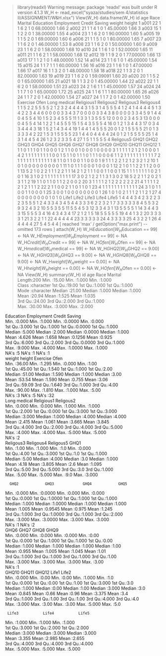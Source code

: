 > library(readxl)
Warning message:
package ‘readxl’ was built under R version 4.1.3 
> W_H <- read_excel("syaza/studies/sem 4/statistics II/ASSIGNMENT/W&H.xlsx")
> View(W_H)
> data.frame(W_H)
     id age Race Marital Education Employment Credit Saving   weight height
1  a001  22    1       1         6          2      1      0 68.00000   1.66
2  a002  21    1       1         4          1      0      1 45.00000   1.66
3  a003  15    1       1         2          2      0      1 38.00000   1.55
4  a004  23    1       1         6          2      0      1 90.00000   1.60
5  a005  19    1       1         5          2      0      1 69.00000   1.60
6  a006  21    1       1         5          1      0      1 80.00000   1.65
7  a007  23    1       1         6          2      0      1 46.00000   1.53
8  a008  23    1       1         6          2      0      1 50.00000   1.60
9  a009  23    1       1         6          2      0      1 58.00000   1.68
10 a010  24    1       1         6          1      0      1 52.00000   1.65
11 a011  21    1       1         6          2      1      1 58.00000   1.68
12 a012  19    1       1         9          2      0      1 77.00000   1.66
13 a013  17    1       1         2          1      0      1 48.00000   1.52
14 a014  23    1       1         6          1      0      1 45.00000   1.54
15 a015  24    1       1         7          1      1      1 60.00000   1.56
16 a016  23    1       1         6          1      0      1 47.00000   1.66
17 a017  16    1       1         3          2      0      1 48.00000   1.58
18 a018  22    1       1         3          2      0      1 82.00000   1.63
19 a019  23    1       1         6          2      0      1 59.09091   1.60
20 a020  20    1       1         5          2      0      1 65.00000   1.65
21 a021  18    1       1         3          2      0      1 45.00000   1.44
22 a022  22    1       1         6          2      0      1 58.00000   1.51
23 a023  24    2       1         6          1      1      1 45.00000   1.57
24 a024  24    1       1         7          1      0      1 65.00000   1.72
25 a025  24    1       1         6          1      1      1 80.00000   1.65
26 a026  24    1       1         7          2      0      1 42.00000   1.54
27 a027  24    1       1         7          2      0      1 42.00000   1.50
   Exercise Ofen Long medical Religious1 Religous2 Religous3 Religous4
1         1    5    2       2          5         5         5         5
2         1    2    3       2          4         4         4         4
3         1    5    3       1          4         5         5         5
4         1    2    4       1          4         4         4         4
5         1    3    4       2          2         3         4         4
6         0    0    0       0          3         3         4         3
7         0    0    0       0          3         3         4         3
8         0    0    0       0          3         3         4         5
9         1    4    4       0          4         5         5         4
10        1    5    2       3          4         5         5         5
11        1    3    3       1          3         5         5         5
12        0    0    0       2          3         4         5         3
13        0    0    0       0          4         5         5         4
14        1    2    2       1          4         5         5         5
15        1    5    4       3          5         5         5         4
16        0    1    2       1          3         4         4         3
17        0    3    4       3          4         4         4         3
18        1    5    2       1          4         3         4         4
19        1    4    4       1          4         5         5         5
20        0    1    2       1          5         5         5         5
21        0    1    3       3          3         3         4         2
22        1    5    3       1          5         5         5         5
23        1    4    4       0          4         4         4         4
24        0    1    2       1          5         5         5         5
25        1    4    3       1          4         4         5         4
26        1    2    3       2          3         3         5         4
27        1    5    1       1          5         5         5         4
   Religous5 GHQ1 GHQ2 GHQ3 GHQ4 GHQ5 GHQ6 GHQ7 GHQ8 GHQ9 GHQ10 GHQ11 GHQ12
1          1    1    0    1    1    1    0    1    1    0     0     0     1
2          1    1    0    0    1    0    0    0    1    0     0     0     0
3          1    1    1    1    1    2    1    2    1    0     0     0     1
4          2    1    1    1    1    1    1    1    1    1     0     0     1
5          1    1    0    1    1    1    0    1    1    1     0     0     0
6          1    1    2    1    1    1    1    1    1    1     1     1     1
7          2    1    1    1    1    1    1    1    1    1     1     1     1
8          1    1    0    1    1    0    0    1    1    0     0     0     1
9          1    1    1    2    2    1    2    1    2    3     2     1     2
10         1    0    1    0    0    0    0    0    0    0     0     0     1
11         1    0    1    1    1    0    0    0    1    0     0     0     1
12         2    1    0    1    1    2    2    1    1    2     0     0     1
13         5    2    1    0    2    2    1    1    1    2     2     1     1
14         2    1    2    1    1    1    0    0    1    1     0     0     1
15         1    1    1    1    1    1    1    1    0    2     1     0     1
16         3    1    0    2    1    1    1    1    1    1     1     1     1
17         3    0    2    1    2    2    1    1    3    1     3     0     2
18         5    2    2    1    1    2    0    2    1    3     1     1     2
19         1    1    0    1    1    0    1    1    2    2     0     0     2
20         3    1    1    1    1    2    1    2    2    2     2     2     2
21         4    1    1    1    1    2    2    1    2    1     1     1     2
22         2    1    1    0    0    2    1    1    0    1     1     0     1
23         4    1    1    1    1    1    1    1    1    1     1     1     1
24         3    1    0    1    1    0    0    1    1    0     0     0     1
25         3    0    0    1    0    0    0    0    0    0     0     0     1
26         1    0    1    0    2    1    1    1    2    1     1     2     1
27         4    0    0    0    0    0    0    0    0    1     0     1     0
   Life1 Life2 Life3 Life4 Life5
1      4     4     4     3     4
2      3     2     2     3     2
3      5     5     5     1     2
4      3     3     4     3     4
5      4     4     3     3     3
6      2     2     3     2     1
7      3     3     3     3     3
8      4     5     5     3     2
9      3     2     4     3     2
10     5     5     3     5     5
11     5     5     4     5     3
12     3     3     4     3     1
13     5     5     5     5     1
14     3     4     4     3     3
15     5     5     5     3     4
16     4     3     4     3     4
17     2     1     2     1     5
18     5     5     5     5     5
19     4     4     1     3     2
20     3     3     3     3     1
21     3     2     2     1     1
22     4     4     4     4     4
23     3     3     3     3     3
24     4     3     3     3     3
25     4     3     2     2     1
26     4     4     4     4     4
27     5     4     5     4     4
 [ reached 'max' / getOption("max.print") -- omitted 173 rows ]
> attach(W_H)
> W_H$Education[W_H$Education == 99] <- NA
> W_H$Employment[W_H$Employment == 99] <- NA
> W_H$Credit[W_H$Credit == 99] <- NA
> W_H$Ofen[W_H$Ofen == 99] <- NA
> W_H$medical[W_H$medical == 99] <- NA
> W_H$GHQ2[W_H$GHQ2 == 9.00] <- NA
> W_H$GHQ3[W_H$GHQ3 == 9.00] <- NA
> W_H$GHQ8[W_H$GHQ8 == 9.00] <- NA
> W_H$weight[W_H$weight == 0.00] <- NA
> W_H$height[W_H$height == 0.00] <- NA
> W_H$Ofen[W_H$Ofen == 0.00] <- NA
> View(W_H)
> summary(W_H)
      id                 age             Race          Marital     
 Length:200         Min.   :15.00   Min.   :1.000   Min.   :1.000  
 Class :character   1st Qu.:19.00   1st Qu.:1.000   1st Qu.:1.000  
 Mode  :character   Median :21.00   Median :1.000   Median :1.000  
                    Mean   :20.94   Mean   :1.525   Mean   :1.035  
                    3rd Qu.:24.00   3rd Qu.:2.000   3rd Qu.:1.000  
                    Max.   :30.00   Max.   :3.000   Max.   :2.000  
                                                                   
   Education       Employment        Credit           Saving     
 Min.   :0.000   Min.   :1.000   Min.   :0.0000   Min.   :0.000  
 1st Qu.:3.000   1st Qu.:1.000   1st Qu.:0.0000   1st Qu.:1.000  
 Median :5.000   Median :2.000   Median :0.0000   Median :1.000  
 Mean   :4.626   Mean   :1.658   Mean   :0.1256   Mean   :0.925  
 3rd Qu.:6.000   3rd Qu.:2.000   3rd Qu.:0.0000   3rd Qu.:1.000  
 Max.   :9.000   Max.   :4.000   Max.   :1.0000   Max.   :1.000  
 NA's   :5       NA's   :1       NA's   :1                       
     weight          height         Exercise          Ofen     
 Min.   :36.00   Min.   :1.295   Min.   :0.000   Min.   :1.00  
 1st Qu.:45.00   1st Qu.:1.540   1st Qu.:1.000   1st Qu.:2.00  
 Median :51.00   Median :1.590   Median :1.000   Median :3.00  
 Mean   :53.54   Mean   :1.590   Mean   :0.755   Mean   :3.06  
 3rd Qu.:59.09   3rd Qu.:1.640   3rd Qu.:1.000   3rd Qu.:4.00  
 Max.   :90.00   Max.   :1.810   Max.   :1.000   Max.   :5.00  
 NA's   :3       NA's   :5                       NA's   :32    
      Long          medical        Religious1      Religous2    
 Min.   :0.000   Min.   :0.000   Min.   :1.000   Min.   :1.000  
 1st Qu.:2.000   1st Qu.:0.000   1st Qu.:3.000   1st Qu.:3.000  
 Median :3.000   Median :1.000   Median :4.000   Median :4.000  
 Mean   :2.415   Mean   :1.061   Mean   :3.665   Mean   :3.845  
 3rd Qu.:4.000   3rd Qu.:2.000   3rd Qu.:4.000   3rd Qu.:5.000  
 Max.   :4.000   Max.   :4.000   Max.   :5.000   Max.   :5.000  
                 NA's   :2                                      
   Religous3      Religous4       Religous5        GHQ1      
 Min.   :1.00   Min.   :1.000   Min.   :1.0   Min.   :0.000  
 1st Qu.:4.00   1st Qu.:3.000   1st Qu.:1.0   1st Qu.:1.000  
 Median :5.00   Median :4.000   Median :3.0   Median :1.000  
 Mean   :4.18   Mean   :3.805   Mean   :2.6   Mean   :1.095  
 3rd Qu.:5.00   3rd Qu.:5.000   3rd Qu.:3.0   3rd Qu.:1.000  
 Max.   :5.00   Max.   :5.000   Max.   :9.0   Max.   :3.000  
                                                             
      GHQ2            GHQ3             GHQ4            GHQ5      
 Min.   :0.000   Min.   :0.0000   Min.   :0.000   Min.   :0.000  
 1st Qu.:0.000   1st Qu.:1.0000   1st Qu.:1.000   1st Qu.:1.000  
 Median :1.000   Median :1.0000   Median :1.000   Median :1.000  
 Mean   :1.005   Mean   :0.9545   Mean   :0.975   Mean   :1.245  
 3rd Qu.:1.000   3rd Qu.:1.0000   3rd Qu.:1.000   3rd Qu.:2.000  
 Max.   :3.000   Max.   :3.0000   Max.   :3.000   Max.   :3.000  
 NA's   :1       NA's   :2                                       
      GHQ6            GHQ7            GHQ8            GHQ9     
 Min.   :0.000   Min.   :0.000   Min.   :0.000   Min.   :0.00  
 1st Qu.:0.000   1st Qu.:1.000   1st Qu.:1.000   1st Qu.:0.00  
 Median :1.000   Median :1.000   Median :1.000   Median :1.00  
 Mean   :0.955   Mean   :1.005   Mean   :1.045   Mean   :1.01  
 3rd Qu.:1.000   3rd Qu.:1.000   3rd Qu.:1.000   3rd Qu.:1.00  
 Max.   :3.000   Max.   :3.000   Max.   :3.000   Max.   :3.00  
                                 NA's   :1                     
     GHQ10           GHQ11          GHQ12          Life1           Life2    
 Min.   :0.000   Min.   :0.00   Min.   :0.00   Min.   :1.000   Min.   :1.0  
 1st Qu.:0.000   1st Qu.:0.00   1st Qu.:1.00   1st Qu.:3.000   1st Qu.:3.0  
 Median :1.000   Median :0.00   Median :1.00   Median :3.000   Median :3.0  
 Mean   :0.845   Mean   :0.66   Mean   :0.96   Mean   :3.375   Mean   :3.4  
 3rd Qu.:1.000   3rd Qu.:1.00   3rd Qu.:1.00   3rd Qu.:4.000   3rd Qu.:4.0  
 Max.   :3.000   Max.   :3.00   Max.   :3.00   Max.   :5.000   Max.   :5.0  
                                                                            
     Life3           Life4           Life5      
 Min.   :1.000   Min.   :1.000   Min.   :1.000  
 1st Qu.:3.000   1st Qu.:2.000   1st Qu.:2.000  
 Median :3.000   Median :3.000   Median :3.000  
 Mean   :3.355   Mean   :2.985   Mean   :2.655  
 3rd Qu.:4.000   3rd Qu.:4.000   3rd Qu.:4.000  
 Max.   :5.000   Max.   :5.000   Max.   :5.000  
                                                
